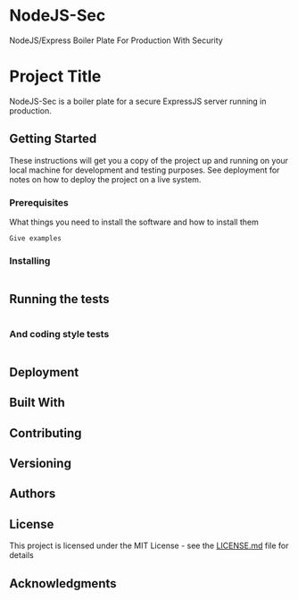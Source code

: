 # NodeJS-Sec
NodeJS/Express Boiler Plate For Production With Security

# Project Title

NodeJS-Sec is a boiler plate for a secure ExpressJS server running in production.

## Getting Started

These instructions will get you a copy of the project up and running on your local machine for development and testing purposes. See deployment for notes on how to deploy the project on a live system.

### Prerequisites

What things you need to install the software and how to install them

```
Give examples
```

### Installing

```

```

## Running the tests



```

```

### And coding style tests



```

```

## Deployment


## Built With



## Contributing



## Versioning


## Authors


## License

This project is licensed under the MIT License - see the [LICENSE.md](LICENSE.md) file for details

## Acknowledgments


